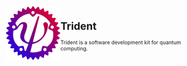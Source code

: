 <img align="left" alt="" src="logo.svg" height="150"/>

# Trident

Trident is a software development kit for quantum computing.